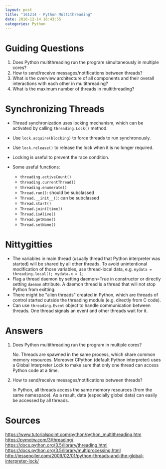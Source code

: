 ```yaml
---
layout: post
title: "161214 - Python Multithreading"
date: 2016-12-14 16:43:55
categories: Python
---
```


# Guiding Questions

1. Does Python multithreading run the program simultaneously in multiple cores?
2. How to send/receive messages/notifications between threads?
3. What is the overview architecture of all components and their overall interactions with each other in multithreading?
4. What is the maximum number of threads in multithreading?

# Synchronizing Threads

* Thread synchronization uses locking mechanism, which can be activated by calling `threading.Lock()` method.
* Use `lock.acquire(blocking)` to force threads to run synchronously.
* Use `lock.release()` to release the lock when it is no longer required.
* Locking is useful to prevent the race condition.
* Some useful functions:

    - `threading.activeCount()`
    - `threading.currentThread()`
    - `threading.enumerate()`
    - `Thread.run()`: should be subclassed
    - `Thread.__init__()`: can be subclassed
    - `Thread.start()`
    - `Thread.join([time])`
    - `Thread.isAlive()`
    - `Thread.getName()`
    - `Thread.setName()`

# Nittygitties

* The variables in main thread (usually thread that Python interpreter was started) will be shared by all other threads. To avoid unintentional modification of those variables, use thread-local data, e.g. `mydata = threading.local(); mydata.x = 1;`
* Flag a thread daemon by setting daemon=True in constructor or directly setting `daemon` attribute. A daemon thread is a thread that will not stop Python from exitting.
* There might be "alien threads" created in Python, which are threads of control started outside the threading module (e.g. directly from C code).
* Can use `threading.Event` object to handle communication between threads. One thread signals an event and other threads wait for it.

# Answers

1. Does Python multithreading run the program in multiple cores?

    No. Threads are spawned in the same process, which share common memory resources. Moreover CPython (default Python interpreter) uses a Global Interpreter Lock to make sure that only one thread can access Python code at a time.

2. How to send/receive messages/notifications between threads?

    In Python, all threads access the same memory resources (from the same namespace). As a result, data (especially global data) can easily be accessed by all threads.



# Sources

https://www.tutorialspoint.com/python/python_multithreading.htm
https://pymotw.com/3/threading/
https://docs.python.org/3.5/library/threading.html
https://docs.python.org/3.5/library/multiprocessing.html
http://jessenoller.com/2009/02/01/python-threads-and-the-global-interpreter-lock/
